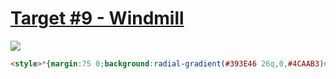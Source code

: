 # [Target #9 - Windmill](https://cssbattle.dev/play/9)

![](https://cssbattle.dev/targets/9.png)

```HTML
<style>*{margin:75 0;background:radial-gradient(#393E46 26q,0,#4CAAB3)no-repeat#222730}*>*{margin:0 125;outline:53q #222730 solid;transform:rotate(45deg
```